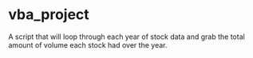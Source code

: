 # vba_project
A script that will loop through each year of stock data and grab the total amount of volume each stock had over the year.
